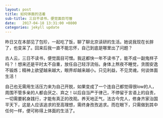 ```yaml
---
layout: post
title: 如何体面的活着
sub-title: 三日不读书，便觉面目可憎
date:   2017-04-18 13:31:00 +0800
categories: jekyll update
---
```

昨日又在本部见了包珍，一起吃了饭，聊了聊北京读研的生活。她说我现在长胖了，也变呆了。回来后我一直不能忘怀，自己到底是哪里出了问题？

古人云，三日不读书，便觉面目可憎。我这都快一年不读书了，能不成一副鬼样子吗？！想来还是平时太不自重，放任自己轻浮流俗。身体上熬夜不睡觉，贪图安逸不锻炼；精神上欲望越来越大，眼界却越来越小。只见利益，不见灵魂，何谈体面生活！

自己也无需用生活压力来为自己开脱，如果变成了一个连自己都觉得很low的人，周围不管多亲的人都会厌之、弃之！以后自当严于律己，不停留于言语上的自责，一切需要躬身践行，才能有真正的改观。养天地正气，法古今完人，修身齐家治国平天下，这是人应该追求的至高理想，需终身孜孜追求。而在眼下，只需做到其中任何一样，便可称得上体面的生活了。